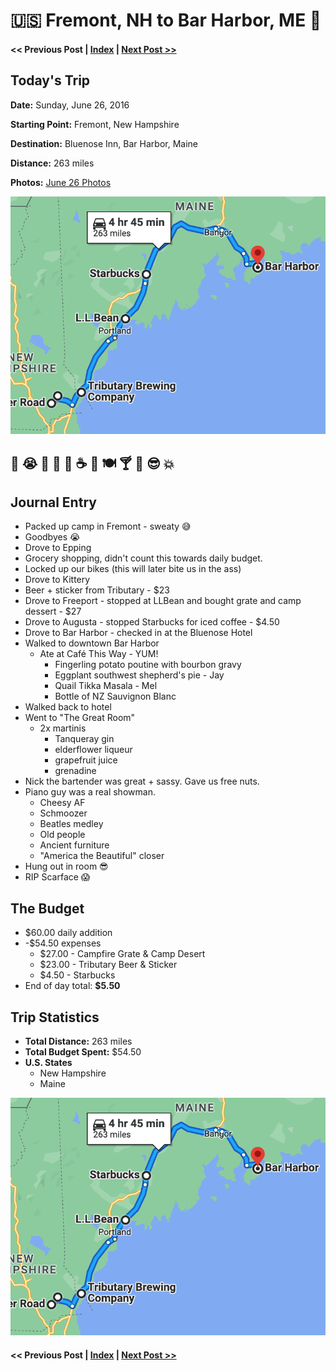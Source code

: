 # 🇺🇸 Fremont, NH to Bar Harbor, ME 🦞

####  << Previous Post | [Index](../README.md) | [Next Post >>](06-27.md)

## Today's Trip

**Date:** Sunday, June 26, 2016

**Starting Point:** Fremont, New Hampshire

**Destination:** Bluenose Inn, Bar Harbor, Maine

**Distance:** 263 miles

**Photos:** [June 26 Photos](https://jay-d.me/2016RT-06-26)

![map from fremont to bar harbor](maps/06-26.png "map")

## 🥵 😭 🚙 🛒 🍺 ☕ 🏨 🍽 🍸 🎹 😎 💥

## Journal Entry

* Packed up camp in Fremont - sweaty 😅
* Goodbyes 😭
* Drove to Epping
* Grocery shopping, didn't count this towards daily budget.
* Locked up our bikes (this will later bite us in the ass)
* Drove to Kittery
* Beer + sticker from Tributary - $23
* Drove to Freeport - stopped at LLBean and bought grate and camp dessert - $27
* Drove to Augusta - stopped Starbucks for iced coffee - $4.50
* Drove to Bar Harbor - checked in at the Bluenose Hotel
* Walked to downtown Bar Harbor
  * Ate at Café This Way - YUM!
    * Fingerling potato poutine with bourbon gravy
    * Eggplant southwest shepherd's pie - Jay
    * Quail Tikka Masala - Mel
    * Bottle of NZ Sauvignon Blanc
* Walked back to hotel
* Went to "The Great Room"
  * 2x martinis
    * Tanqueray gin
    * elderflower liqueur
    * grapefruit juice
    * grenadine
* Nick the bartender was great + sassy. Gave us free nuts.
* Piano guy was a real showman.
  * Cheesy AF
  * Schmoozer
  * Beatles medley
  * Old people
  * Ancient furniture
  * "America the Beautiful" closer
* Hung out in room 😎
* RIP Scarface 😱

## The Budget

* $60.00 daily addition
* -$54.50 expenses
  * $27.00 - Campfire Grate & Camp Desert
  * $23.00 - Tributary Beer & Sticker
  * $4.50 - Starbucks
* End of day total: **$5.50**

## Trip Statistics

* **Total Distance:** 263 miles
* **Total Budget Spent:** $54.50
* **U.S. States**
  * New Hampshire
  * Maine

![total trip from fremont to bar harbor](maps/totals/06-26-total.png "total trip map")

####  << Previous Post | [Index](../README.md) | [Next Post >>](06-27.md)
